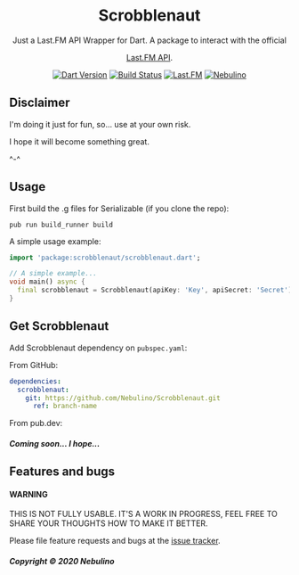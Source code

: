 <h1 align="center">Scrobblenaut</h1>

<div align="center">
Just a Last.FM API Wrapper for Dart.
A package to interact with the official 

[Last.FM API](https://last.fm/api/).

[![Dart Version](https://img.shields.io/badge/Dart-2.7.2-blue.svg?style=flat-square&logo=dart)](https://dart.dev)
[![Build Status](https://img.shields.io/travis/Nebulino/Scrobblenaut/master?style=flat-square&logo=travis)](https://travis-ci.org/github/Nebulino/DartyFM)
[![Last.FM](https://img.shields.io/badge/API-v.2.0-00aced.svg?style=flat-square&logo=last.fm)](https://www.last.fm/api/)
[![Nebulino](https://img.shields.io/badge/💬%20Telegram-Nebulino-blue.svg?style=flat-square)](https://t.me/Nebulino/)

</div>

## Disclaimer

I'm doing it just for fun, so... use at your own risk.

I hope it will become something great.

^-^
## Usage

First build the .g files for Serializable (if you clone the repo):

```pub run build_runner build```

A simple usage example:

```dart
import 'package:scrobblenaut/scrobblenaut.dart';

// A simple example...
void main() async {
  final scrobblenaut = Scrobblenaut(apiKey: 'Key', apiSecret: 'Secret');
}

```

## Get Scrobblenaut

Add Scrobblenaut dependency on `pubspec.yaml`:

From GitHub:
```yaml
dependencies:
  scrobblenaut:
    git: https://github.com/Nebulino/Scrobblenaut.git
      ref: branch-name
```

From pub.dev:

##### Coming soon... I hope...

## Features and bugs

#### WARNING 
THIS IS NOT FULLY USABLE.
IT'S A WORK IN PROGRESS, FEEL FREE TO SHARE YOUR THOUGHTS HOW TO MAKE IT BETTER. 

Please file feature requests and bugs at the [issue tracker][tracker].

[tracker]: https://github.com/Nebulino/Scrobblenaut/issues

##### Copyright © 2020 Nebulino
